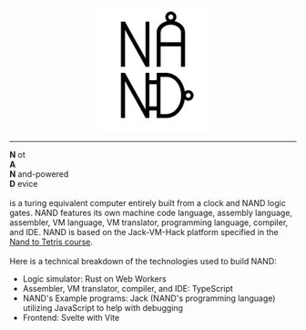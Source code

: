<p align="center">
    <img src="logo.png" width="200">
</p>
<hr>

<b>N</b> ot\
<b>A</b> \
<b>N</b> and-powered\
<b>D</b> evice\
\
is a turing equivalent computer entirely built from a clock and NAND logic gates. NAND features its own machine code language, assembly language, assembler, VM language, VM translator, programming language, compiler, and IDE. NAND is based on the Jack-VM-Hack platform specified in the [Nand to Tetris course](https://www.nand2tetris.org).
\
\
Here is a technical breakdown of the technologies used to build NAND:
* Logic simulator: Rust on Web Workers
* Assembler, VM translator, compiler, and IDE: TypeScript
* NAND's Example programs: Jack (NAND's programming language) utilizing JavaScript to help with debugging
* Frontend: Svelte with Vite